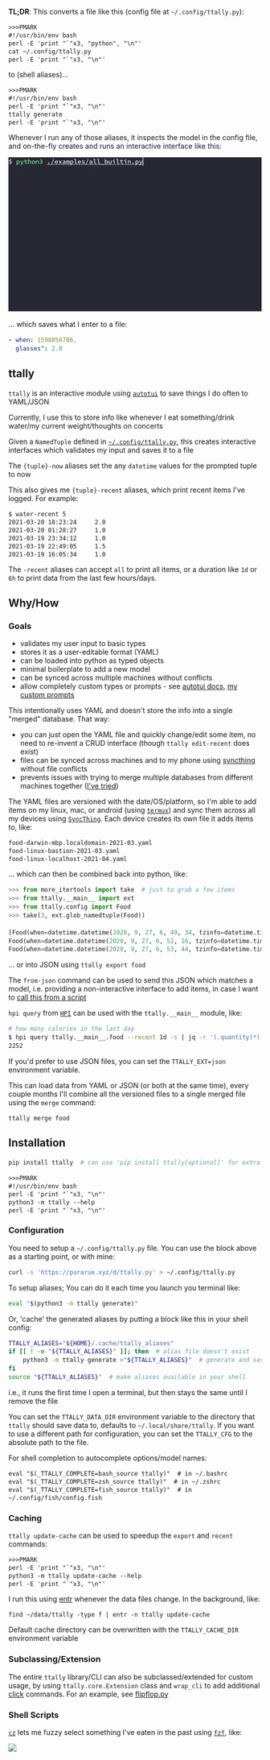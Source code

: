 **TL;DR**: This converts a file like this (config file at `~/.config/ttally.py`):

```
>>>PMARK
#!/usr/bin/env bash
perl -E 'print "`"x3, "python", "\n"'
cat ~/.config/ttally.py
perl -E 'print "`"x3, "\n"'
```

to (shell aliases)...

```
>>>PMARK
#!/usr/bin/env bash
perl -E 'print "`"x3, "\n"'
ttally generate
perl -E 'print "`"x3, "\n"'
```

Whenever I run any of those aliases, it inspects the model in the config file, and on-the-fly creates and runs an interactive interface like this:

<img src="https://raw.githubusercontent.com/purarue/autotui/master/.assets/builtin_demo.gif">

... which saves what I enter to a file:

```yaml
- when: 1598856786,
  glasses": 2.0
```

## ttally

`ttally` is an interactive module using [`autotui`](https://github.com/purarue/autotui) to save things I do often to YAML/JSON

Currently, I use this to store info like whenever I eat something/drink water/my current weight/thoughts on concerts

Given a `NamedTuple` defined in [`~/.config/ttally.py`](https://purarue.xyz/d/ttally.py?redirect), this creates interactive interfaces which validates my input and saves it to a file

The `{tuple}-now` aliases set the any `datetime` values for the prompted tuple to now

This also gives me `{tuple}-recent` aliases, which print recent items I've logged. For example:

```
$ water-recent 5
2021-03-20 18:23:24     2.0
2021-03-20 01:28:27     1.0
2021-03-19 23:34:12     1.0
2021-03-19 22:49:05     1.5
2021-03-19 16:05:34     1.0
```

The `-recent` aliases can accept `all` to print all items, or a duration like `1d` or `6h` to print data from the last few hours/days.

## Why/How

### Goals

- validates my user input to basic types
- stores it as a user-editable format (YAML)
- can be loaded into python as typed objects
- minimal boilerplate to add a new model
- can be synced across multiple machines without conflicts
- allow completely custom types or prompts - see [autotui docs](https://github.com/purarue/autotui#custom-types), [my custom prompts](https://purarue.xyz/d/ttally_types.py?redirect)

This intentionally uses YAML and doesn't store the info into a single "merged" database. That way:

- you can just open the YAML file and quickly change/edit some item, no need to re-invent a CRUD interface (though `ttally edit-recent` does exist)
- files can be synced across machines and to my phone using [syncthing](https://syncthing.net/) without file conflicts
- prevents issues with trying to merge multiple databases from different machines together ([I've tried](https://github.com/purarue/calories-scripts/blob/master/calmerge))

The YAML files are versioned with the date/OS/platform, so I'm able to add items on my linux, mac, or android (using [`termux`](https://termux.com/)) and sync them across all my devices using [`SyncThing`](https://syncthing.net/). Each device creates its own file it adds items to, like:

```
food-darwin-mbp.localdomain-2021-03.yaml
food-linux-bastion-2021-03.yaml
food-linux-localhost-2021-04.yaml
```

... which can then be combined back into python, like:

```python
>>> from more_itertools import take  # just to grab a few items
>>> from ttally.__main__ import ext
>>> from ttally.config import Food
>>> take(3, ext.glob_namedtuple(Food))

[Food(when=datetime.datetime(2020, 9, 27, 6, 49, 34, tzinfo=datetime.timezone.utc), calories=440, food='ramen, egg'),
Food(when=datetime.datetime(2020, 9, 27, 6, 52, 16, tzinfo=datetime.timezone.utc), calories=160, food='2 eggs'),
Food(when=datetime.datetime(2020, 9, 27, 6, 53, 44, tzinfo=datetime.timezone.utc), calories=50, food='ginger chai')]
```

... or into JSON using `ttally export food`

The `from-json` command can be used to send this JSON which matches a model, i.e. providing a non-interactive interface to add items, in case I want to [call this from a script](bin/cz)

`hpi query` from [`HPI`](https://github.com/purarue/HPI) can be used with the `ttally.__main__` module, like:

```bash
# how many calories in the last day
$ hpi query ttally.__main__.food --recent 1d -s | jq -r '(.quantity)*(.calories)' | datamash sum 1
2252
```

If you'd prefer to use JSON files, you can set the `TTALLY_EXT=json` environment variable.

This can load data from YAML or JSON (or both at the same time), every couple months I'll combine all the versioned files to a single merged file using the `merge` command:

```
ttally merge food
```

## Installation

```bash
pip install ttally  # can use 'pip install ttally[optional]' for extra features
```

```
>>>PMARK
#!/usr/bin/env bash
perl -E 'print "`"x3, "\n"'
python3 -m ttally --help
perl -E 'print "`"x3, "\n"'
```

### Configuration

You need to setup a `~/.config/ttally.py` file. You can use the block above as a starting point, or with mine:

```bash
curl -s 'https://purarue.xyz/d/ttally.py' > ~/.config/ttally.py
```

To setup aliases; You can do it each time you launch you terminal like:

```bash
eval "$(python3 -m ttally generate)"
```

Or, 'cache' the generated aliases by putting a block like this in your shell config:

```bash
TTALLY_ALIASES="${HOME}/.cache/ttally_aliases"
if [[ ! -e "${TTALLY_ALIASES}" ]]; then  # alias file doesn't exist
	python3 -m ttally generate >"${TTALLY_ALIASES}"  # generate and save the aliases
fi
source "${TTALLY_ALIASES}"  # make aliases available in your shell
```

i.e., it runs the first time I open a terminal, but then stays the same until I remove the file

You can set the `TTALLY_DATA_DIR` environment variable to the directory that `ttally` should save data to, defaults to `~/.local/share/ttally`. If you want to use a different path for configuration, you can set the `TTALLY_CFG` to the absolute path to the file.

For shell completion to autocomplete options/model names:

```
eval "$(_TTALLY_COMPLETE=bash_source ttally)"  # in ~/.bashrc
eval "$(_TTALLY_COMPLETE=zsh_source ttally)"  # in ~/.zshrc
eval "$(_TTALLY_COMPLETE=fish_source ttally)"  # in ~/.config/fish/config.fish
```

### Caching

`ttally update-cache` can be used to speedup the `export` and `recent` commands:

```
>>>PMARK
perl -E 'print "`"x3, "\n"'
python3 -m ttally update-cache --help
perl -E 'print "`"x3, "\n"'
```

I run this using [entr](https://github.com/eradman/entr) whenever the data files change. In the background, like:

```
find ~/data/ttally -type f | entr -n ttally update-cache
```

Default cache directory can be overwritten with the `TTALLY_CACHE_DIR` environment variable

### Subclassing/Extension

The entire `ttally` library/CLI can also be subclassed/extended for custom usage, by using `ttally.core.Extension` class and `wrap_cli` to add additional [click](https://click.palletsprojects.com/en/8.1.x) commands. For an example, see [flipflop.py](https://purarue.xyz/d/flipflop.py?redirect)

### Shell Scripts

[`cz`](bin/cz) lets me fuzzy select something I've eaten in the past using [`fzf`](https://github.com/junegunn/fzf), like:

![](https://raw.githubusercontent.com/purarue/calories-fzf/master/demo.gif)
